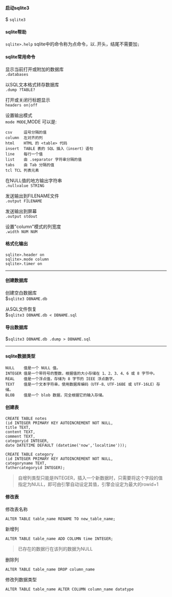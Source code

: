 #### 启动sqlite3  

$ `sqlite3`  

#### sqlite帮助

`sqlite>.help` 
sqlite中的命令称为点命令，以`.`开头，结尾不需要加`;`  

#### sqlite常用命令

显示当前打开或附加的数据库  
`.databases`  

以SQL文本格式转存数据库  
`.dump ?TABLE?`  

打开或关闭行标题显示  
`headers on|off`  

设置输出模式  
`mode MODE`,MODE 可以是:  

	csv		逗号分隔的值
	column	左对齐的列
	html	HTML 的 <table> 代码
	insert	TABLE 表的 SQL 插入（insert）语句
	line	每行一个值
	list	由 .separator 字符串分隔的值
	tabs	由 Tab 分隔的值
	tcl	TCL 列表元素

在NULL值的地方输出字符串  
`.nullvalue STRING`  

发送输出到FILENAME文件  
`.output FILENAME`  

发送输出到屏幕  
`.output stdout`  

设置"column"模式的列宽度  
`.width NUM NUM`  

#### 格式化输出

	sqlite>.header on
	sqlite>.mode column
	sqlite>.timer on

---

#### 创建数据库

创建空白数据库  
$`sqlite3 DBNAME.db`  

从SQL文件恢复  
$`sqlite3 DBNAME.db < DBNAME.sql`  

#### 导出数据库

$`sqlite3 DBNAME.db .dump > DBNAME.sql`  

---

#### sqlite数据类型

	NULL	值是一个 NULL 值。
	INTEGER	值是一个带符号的整数，根据值的大小存储在 1、2、3、4、6 或 8 字节中。
	REAL	值是一个浮点值，存储为 8 字节的 IEEE 浮点数字。
	TEXT	值是一个文本字符串，使用数据库编码（UTF-8、UTF-16BE 或 UTF-16LE）存储。
	BLOB	值是一个 blob 数据，完全根据它的输入存储。

#### 创建表

	CREATE TABLE notes
	(id INTEGER PRIMARY KEY AUTOINCREMENT NOT NULL,
	title TEXT,
	content TEXT,
	comment TEXT,
	categoryid INTEGER,
	date DATETIME DEFAULT (datetime('now','localtime')));
	
	CREATE TABLE category
	(id INTEGER PRIMARY KEY AUTOINCREMENT NOT NULL,
	categoryname TEXT,
	fathercategoryid INTEGER);

> 自增列类型只能是INTEGER，插入一个新数据时，只需要将这个字段的值指定为NULL，即可由引擎自动设定其值，引擎会设定为最大的rowid+1

#### 修改表

修改表名称
	
	ALTER TABLE table_name RENAME TO new_table_name;
	
新增列
	
	ALTER TABLE table_name ADD COLUMN time INTEGER;

> 已存在的数据行在该列的数据为NULL

删除列

	ALTER TABLE table_name DROP column_name

修改列数据类型

	ALTER TABLE table_name ALTER COLUMN column_name datatype

